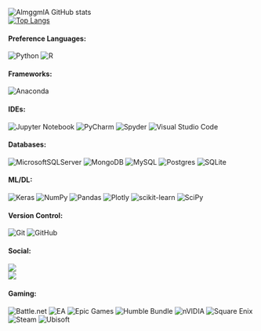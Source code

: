 ![AlmggmlA GitHub stats](https://github-readme-stats.vercel.app/api?username=almggmla&show_icons=true) </br>
[![Top Langs](https://github-readme-stats.vercel.app/api/top-langs/?username=almggmla&layout=compact)](https://github.com/almggmla/github-readme-stats)



#### Preference Languages:
![Python](https://img.shields.io/badge/python-3670A0?logo=python&logoColor=ffdd54)
![R](https://img.shields.io/badge/r-%23276DC3.svg?logo=r&logoColor=white)
#### Frameworks:
![Anaconda](https://img.shields.io/badge/Anaconda-%2344A833.svg?logo=anaconda&logoColor=white)
#### IDEs:
![Jupyter Notebook](https://img.shields.io/badge/jupyter-%23FA0F00.svg?logo=jupyter&logoColor=white)
![PyCharm](https://img.shields.io/badge/pycharm-143?logo=pycharm&logoColor=black&color=black&labelColor=green)
![Spyder](https://img.shields.io/badge/Spyder-838485?logo=spyder%20ide&logoColor=maroon)
![Visual Studio Code](https://img.shields.io/badge/Visual%20Studio%20Code-0078d7.svg?logo=visual-studio-code&logoColor=white)
#### Databases:
![MicrosoftSQLServer](https://img.shields.io/badge/Microsoft%20SQL%20Sever-CC2927?logo=microsoft%20sql%20server&logoColor=white)
![MongoDB](https://img.shields.io/badge/MongoDB-%234ea94b.svg?logo=mongodb&logoColor=white)
![MySQL](https://img.shields.io/badge/mysql-%2300f.svg?logo=mysql&logoColor=white)
![Postgres](https://img.shields.io/badge/postgres-%23316192.svg?logo=postgresql&logoColor=white)
![SQLite](https://img.shields.io/badge/sqlite-%2307405e.svg?logo=sqlite&logoColor=white)
#### ML/DL:
![Keras](https://img.shields.io/badge/Keras-%23D00000.svg?logo=Keras&logoColor=white)
![NumPy](https://img.shields.io/badge/numpy-%23013243.svg?logo=numpy&logoColor=white)
![Pandas](https://img.shields.io/badge/pandas-%23150458.svg?logo=pandas&logoColor=white)
![Plotly](https://img.shields.io/badge/Plotly-%233F4F75.svg?logo=plotly&logoColor=white)
![scikit-learn](https://img.shields.io/badge/scikit--learn-%23F7931E.svg?logo=scikit-learn&logoColor=white) 
![SciPy](https://img.shields.io/badge/SciPy-%230C55A5.svg?logo=scipy&logoColor=%white)
#### Version Control:
![Git](https://img.shields.io/badge/git-%23F05033.svg?logo=git&logoColor=white)
![GitHub](https://img.shields.io/badge/github-%23121011.svg?logo=github&logoColor=white)
#### Social:

<a href="https://www.linkedin.com/in/apr%C3%ADgio-gusm%C3%A3o-07558815">
    <img src="https://img.shields.io/badge/linkedin-%230077B5.svg?logo=linkedin&logoColor=white">
</a></br>

<a href="https://www.instagram.com/aprigio.gusmao/?hl=pt-br">
  <img src="https://img.shields.io/badge/aprigio.gusmao-%23E4405F.svg?logo=Instagram&logoColor=white">
</a></br>



#### Gaming:
![Battle.net](https://img.shields.io/badge/battle.net-%2300AEFF.svg?logo=battle.net&logoColor=white)
![EA](https://img.shields.io/badge/ea-%23000000.svg?logo=ea&logoColor=white)
![Epic Games](https://img.shields.io/badge/epicgames-%23313131.svg?logo=epicgames&logoColor=white)
![Humble Bundle](https://img.shields.io/badge/HumbleBundle-%23494F5C.svg?logo=HumbleBundle&logoColor=white)
![nVIDIA](https://img.shields.io/badge/nVIDIA-%2376B900.svg?logo=nVIDIA&logoColor=white)
![Square Enix](https://img.shields.io/badge/SquareEnix-%23ED1C24.svg?logo=SquareEnix&logoColor=white)
![Steam](https://img.shields.io/badge/steam-%23000000.svg?logo=steam&logoColor=white)
![Ubisoft](https://img.shields.io/badge/Ubisoft-%23F5F5F5.svg?logo=Ubisoft&logoColor=black)
